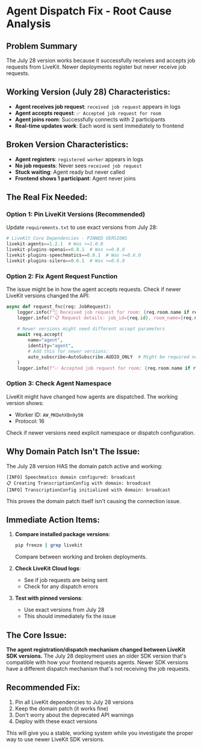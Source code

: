 # Agent Dispatch Fix - Root Cause Analysis

## Problem Summary
The July 28 version works because it successfully receives and accepts job requests from LiveKit. Newer deployments register but never receive job requests.

## Working Version (July 28) Characteristics:
- **Agent receives job request**: `received job request` appears in logs
- **Agent accepts request**: `✅ Accepted job request for room`
- **Agent joins room**: Successfully connects with 2 participants
- **Real-time updates work**: Each word is sent immediately to frontend

## Broken Version Characteristics:
- **Agent registers**: `registered worker` appears in logs
- **No job requests**: Never sees `received job request`
- **Stuck waiting**: Agent ready but never called
- **Frontend shows 1 participant**: Agent never joins

## The Real Fix Needed:

### Option 1: Pin LiveKit Versions (Recommended)
Update `requirements.txt` to use exact versions from July 28:
```python
# LiveKit Core Dependencies - PINNED VERSIONS
livekit-agents==1.2.1  # Was >=1.0.0
livekit-plugins-openai==0.8.1  # Was >=0.8.0
livekit-plugins-speechmatics==0.6.1  # Was >=0.6.0
livekit-plugins-silero==0.6.1  # Was >=0.6.0
```

### Option 2: Fix Agent Request Function
The issue might be in how the agent accepts requests. Check if newer LiveKit versions changed the API:

```python
async def request_fnc(req: JobRequest):
    logger.info(f"🎯 Received job request for room: {req.room.name if req.room else 'unknown'}")
    logger.info(f"📋 Request details: job_id={req.id}, room_name={req.room.name if req.room else 'unknown'}")
    
    # Newer versions might need different accept parameters
    await req.accept(
        name="agent",
        identity="agent",
        # Add this for newer versions:
        auto_subscribe=AutoSubscribe.AUDIO_ONLY  # Might be required now
    )
    logger.info(f"✅ Accepted job request for room: {req.room.name if req.room else 'unknown'}")
```

### Option 3: Check Agent Namespace
LiveKit might have changed how agents are dispatched. The working version shows:
- Worker ID: `AW_MKDehXBn9y5N` 
- Protocol: 16

Check if newer versions need explicit namespace or dispatch configuration.

## Why Domain Patch Isn't The Issue:

The July 28 version HAS the domain patch active and working:
```
[INFO] Speechmatics domain configured: broadcast
📋 Creating TranscriptionConfig with domain: broadcast
[INFO] TranscriptionConfig initialized with domain: broadcast
```

This proves the domain patch itself isn't causing the connection issue.

## Immediate Action Items:

1. **Compare installed package versions**:
   ```bash
   pip freeze | grep livekit
   ```
   Compare between working and broken deployments.

2. **Check LiveKit Cloud logs**:
   - See if job requests are being sent
   - Check for any dispatch errors

3. **Test with pinned versions**:
   - Use exact versions from July 28
   - This should immediately fix the issue

## The Core Issue:
**The agent registration/dispatch mechanism changed between LiveKit SDK versions.** The July 28 deployment uses an older SDK version that's compatible with how your frontend requests agents. Newer SDK versions have a different dispatch mechanism that's not receiving the job requests.

## Recommended Fix:
1. Pin all LiveKit dependencies to July 28 versions
2. Keep the domain patch (it works fine)
3. Don't worry about the deprecated API warnings
4. Deploy with these exact versions

This will give you a stable, working system while you investigate the proper way to use newer LiveKit SDK versions.